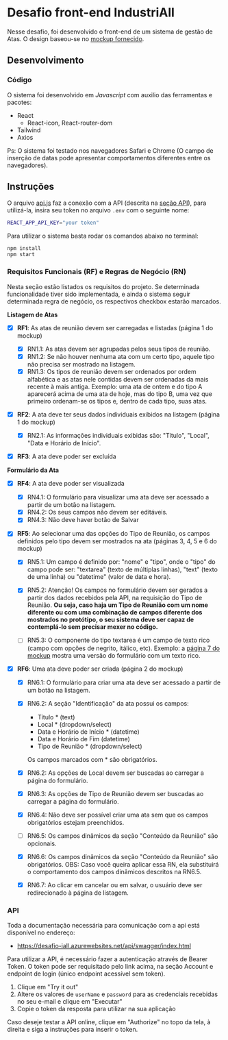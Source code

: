 # Desafio front-end IndustriAll

Nesse desafio, foi desenvolvido o front-end de um sistema de gestão de Atas. O design baseou-se no [mockup fornecido](https://www.figma.com/file/kfO4pi7kyCRjuZQV3WMtcy/iMeets).


## Desenvolvimento

### Código

O sistema foi desenvolvido em _Javascript_ com auxilio das ferramentas e pacotes:
- React
  - React-icon, React-router-dom
- Tailwind
- Axios

Ps: O sistema foi testado nos navegadores Safari e Chrome (O campo de inserção de datas pode apresentar comportamentos diferentes entre os navegadores).

## Instruções

O arquivo [api.js](./src/services/api.js) faz a conexão com a API (descrita na [seção API](#API)), para utilizá-la, insira seu token no arquivo `.env` com o seguinte nome:
```bash
REACT_APP_API_KEY="your token"
```


Para utilizar o sistema basta rodar os comandos abaixo no terminal:
```
npm install
npm start
```

### Requisitos Funcionais (RF) e Regras de Negócio (RN)
Nesta seção estão listados os requisitos do projeto. Se determinada funcionalidade tiver sido implementada, e ainda o sistema seguir determinada regra de negócio, os respectivos checkbox estarão marcados.

**Listagem de Atas**

- [x] **RF1**: As atas de reunião devem ser carregadas e listadas (página 1 do mockup)

  - [x] RN1.1: As atas devem ser agrupadas pelos seus tipos de reunião.
  - [x] RN1.2: Se não houver nenhuma ata com um certo tipo, aquele tipo não precisa ser mostrado na listagem.
  - [x] RN1.3: Os tipos de reunião devem ser ordenados por ordem alfabética e as atas nele contidas devem ser ordenadas da mais recente à mais antiga.
    Exemplo: uma ata de ontem e do tipo A aparecerá acima de uma ata de hoje, mas do tipo B, uma vez que primeiro ordenam-se os tipos e, dentro de cada tipo, suas atas.

- [x] **RF2**: A ata deve ter seus dados individuais exibidos na listagem (página 1 do mockup)

  - [x] RN2.1: As informações individuais exibidas são: "Título", "Local", "Data e Horário de Início".

- [x] **RF3**: A ata deve poder ser excluída

**Formulário da Ata**

- [x] **RF4**: A ata deve poder ser visualizada

  - [x] RN4.1: O formulário para visualizar uma ata deve ser acessado a partir de um botão na listagem.
  - [x] RN4.2: Os seus campos não devem ser editáveis.
  - [x] RN4.3: Não deve haver botão de Salvar

- [x] **RF5**: Ao selecionar uma das opções do Tipo de Reunião, os campos definidos pelo tipo devem ser mostrados na ata (páginas 3, 4, 5 e 6 do mockup)

  - [x] RN5.1: Um campo é definido por: "nome" e "tipo", onde o "tipo" do campo pode ser: "textarea" (texto de múltiplas linhas), "text" (texto de uma linha) ou "datetime" (valor de data e hora).

  - [x] RN5.2: Atenção! Os campos no formulário devem ser gerados a partir dos dados recebidos pela API, na requisição do Tipo de Reunião. **Ou seja, caso haja um Tipo de Reunião com um nome diferente ou com uma combinação de campos diferente dos mostrados no protótipo, o seu sistema deve ser capaz de contemplá-lo sem precisar mexer no código.**

  - [ ] RN5.3: O componente do tipo textarea é um campo de texto rico (campo com opções de negrito, itálico, etc). Exemplo: a [página 7 do mockup](https://www.figma.com/file/kfO4pi7kyCRjuZQV3WMtcy/iMeets?node-id=81%3A371) mostra uma versão do formulário com um texto rico.

- [x] **RF6**: Uma ata deve poder ser criada (página 2 do mockup)

  - [x] RN6.1: O formulário para criar uma ata deve ser acessado a partir de um botão na listagem.
  - [x] RN6.2: A seção "Identificação" da ata possui os campos:

    - Título \* (text)
    - Local \* (dropdown/select)
    - Data e Horário de Início \* (datetime)
    - Data e Horário de Fim (datetime)
    - Tipo de Reunião \* (dropdown/select)

    Os campos marcados com \* são obrigatórios.

  - [x] RN6.2: As opções de Local devem ser buscadas ao carregar a página do formulário.
  - [x] RN6.3: As opções de Tipo de Reunião devem ser buscadas ao carregar a página do formulário.
  - [x] RN6.4: Não deve ser possível criar uma ata sem que os campos obrigatórios estejam preenchidos.
  - [ ] RN6.5: Os campos dinâmicos da seção "Conteúdo da Reunião" são opcionais.
  - [x] RN6.6: Os campos dinâmicos da seção "Conteúdo da Reunião" são obrigatórios. OBS: Caso você queira aplicar essa RN, ela substituirá o comportamento dos campos dinâmicos descritos na RN6.5.
  - [x] RN6.7: Ao clicar em cancelar ou em salvar, o usuário deve ser redirecionado à página de listagem.

### API

Toda a documentação necessária para comunicação com a api está disponível no endereço:

- https://desafio-iall.azurewebsites.net/api/swagger/index.html

Para utilizar a API, é necessário fazer a autenticação através de Bearer Token. O token pode ser requisitado pelo link acima, na seção Account e endpoint de login (único endpoint acessível sem token).

1. Clique em "Try it out"
2. Altere os valores de `userName` e `password` para as credenciais recebidas no seu e-mail e clique em "Executar"
3. Copie o token da resposta para utilizar na sua aplicação

Caso deseje testar a API online, clique em "Authorize" no topo da tela, à direita e siga a instruções para inserir o token.

